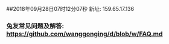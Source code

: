 ##2018年09月28日07时12分07秒 新址: 159.65.17.136
### 兔友常见问题及解答: https://github.com/wanggonging/d/blob/w/FAQ.md

